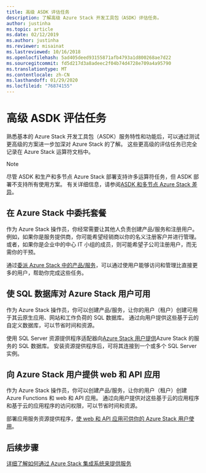 ```yaml
---
title: 高级 ASDK 评估任务
description: 了解高级 Azure Stack 开发工具包（ASDK）评估任务。
author: justinha
ms.topic: article
ms.date: 02/12/2019
ms.author: justinha
ms.reviewer: misainat
ms.lastreviewed: 10/16/2018
ms.openlocfilehash: 5ad405deed93155871afb4793a1d800268ae7d22
ms.sourcegitcommit: fd5d217d3a8adeec2f04b74d4728e709a4a95790
ms.translationtype: MT
ms.contentlocale: zh-CN
ms.lasthandoff: 01/29/2020
ms.locfileid: "76874155"
---
```

# <a name="advanced-asdk-evaluation-tasks"></a>高级 ASDK 评估任务
熟悉基本的 Azure Stack 开发工具包（ASDK）服务特性和功能后，可以通过测试更高级的方案进一步加深对 Azure Stack 的了解。 这些更高级的评估任务已完全记录在 Azure Stack 运算符文档中。

> [!NOTE]
> 尽管 ASDK 和生产和多节点 Azure Stack 部署支持许多运算符任务，但 ASDK 部署不支持所有使用方案。 有关详细信息，请参阅[ASDK 和多节点 Azure Stack 差异](asdk-what-is.md#asdk-and-multi-node-azure-stack-hub-differences)。

## <a name="delegate-offers-in-azure-stack"></a>在 Azure Stack 中委托套餐
作为 Azure Stack 操作员，你经常需要让其他人负责创建产品/服务和注册用户。 例如，如果你是服务提供商，你可能希望经销商以你的名义注册客户并进行管理。 或者，如果你是企业中的中心 IT 小组的成员，则可能希望子公司注册用户，而无需你的干预。

通过[委派 Azure Stack 中的产品/服务](../operator/azure-stack-delegated-provider.md)，可以通过使用户能够访问和管理比直接更多的用户，帮助你完成这些任务。

## <a name="make-sql-databases-available-to-your-azure-stack-users"></a>使 SQL 数据库对 Azure Stack 用户可用
作为 Azure Stack 操作员，你可以创建产品/服务，让你的用户（租户）创建可用于其云原生应用、网站和工作负荷的 SQL 数据库。 通过向用户提供这些基于云的自定义数据库，可以节省时间和资源。

使用 SQL Server 资源提供程序适配器向[Azure Stack 用户提供](../operator/azure-stack-tutorial-sql-server.md)Azure Stack 的服务的 SQL 数据库。 安装资源提供程序后，可将其连接到一个或多个 SQL Server 实例。

## <a name="make-web-and-api-apps-available-to-your-azure-stack-users"></a>向 Azure Stack 用户提供 web 和 API 应用
作为 Azure Stack 操作员，你可以创建产品/服务，让你的用户（租户）创建 Azure Functions 和 web 和 API 应用。 通过向用户提供对这些基于云的应用程序和基于云的应用程序的访问权限，可以节省时间和资源。

部署应用服务资源提供程序，[使 web 和 API 应用可供你的 Azure Stack 用户使用](../operator/azure-stack-tutorial-app-service.md)。

## <a name="next-steps"></a>后续步骤

[详细了解如何通过 Azure Stack 集成系统来提供服务](../operator/service-plan-offer-subscription-overview.md)
